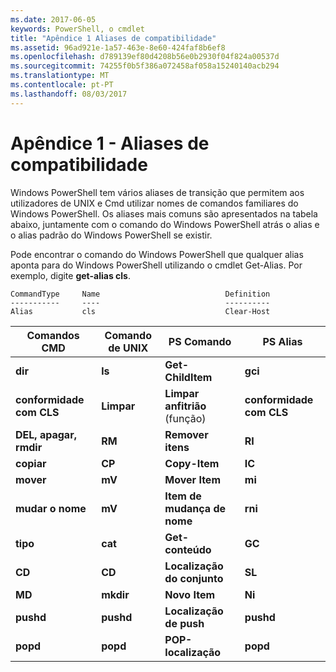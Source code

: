 ```yaml
---
ms.date: 2017-06-05
keywords: PowerShell, o cmdlet
title: "Apêndice 1 Aliases de compatibilidade"
ms.assetid: 96ad921e-1a57-463e-8e60-424faf8b6ef8
ms.openlocfilehash: d789139ef80d4208b56e0b2930f04f824a00537d
ms.sourcegitcommit: 74255f0b5f386a072458af058a15240140acb294
ms.translationtype: MT
ms.contentlocale: pt-PT
ms.lasthandoff: 08/03/2017
---
```

# <a name="appendix-1---compatibility-aliases"></a>Apêndice 1 - Aliases de compatibilidade
Windows PowerShell tem vários aliases de transição que permitem aos utilizadores de UNIX e Cmd utilizar nomes de comandos familiares do Windows PowerShell. Os aliases mais comuns são apresentados na tabela abaixo, juntamente com o comando do Windows PowerShell atrás o alias e o alias padrão do Windows PowerShell se existir.

Pode encontrar o comando do Windows PowerShell que qualquer alias aponta para do Windows PowerShell utilizando o cmdlet Get-Alias. Por exemplo, digite **get-alias cls**.

```
CommandType     Name                            Definition
-----------     ----                            ----------
Alias           cls                             Clear-Host
```

|Comandos CMD|Comando de UNIX|PS Comando|PS Alias|
|---------------|----------------|--------------|------------|
|**dir**|**ls**|**Get-ChildItem**|**gci**|
|**conformidade com CLS**|**Limpar**|**Limpar anfitrião** (função)|**conformidade com CLS**|
|**DEL, apagar, rmdir**|**RM**|**Remover itens**|**RI**|
|**copiar**|**CP**|**Copy-Item**|**IC**|
|**mover**|**mV**|**Mover Item**|**mi**|
|**mudar o nome**|**mV**|**Item de mudança de nome**|**rni**|
|**tipo**|**cat**|**Get-conteúdo**|**GC**|
|**CD**|**CD**|**Localização do conjunto**|**SL**|
|**MD**|**mkdir**|**Novo Item**|**Ni**|
|**pushd**|**pushd**|**Localização de push**|**pushd**|
|**popd**|**popd**|**POP-localização**|**popd**|

